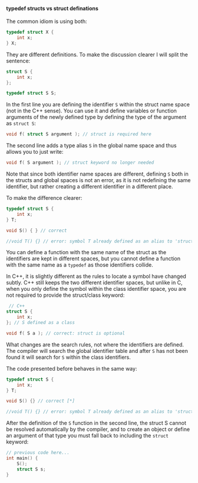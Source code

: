 #### typedef structs vs struct definations

The common idiom is using both: 

```c
typedef struct X { 
    int x; 
} X;
```

They are different definitions. To make the discussion clearer I will split the sentence:

```c
struct S { 
    int x; 
};

typedef struct S S;
```

In the first line you are defining the identifier `S` within the struct name space (not in the C++ sense). You can use it and define variables or function arguments of the newly defined type by defining the type of the argument as `struct S`:

```c
void f( struct S argument ); // struct is required here
```

The second line adds a type alias `S` in the global name space and thus allows you to just write:

```c
void f( S argument ); // struct keyword no longer needed
```

Note that since both identifier name spaces are different, defining `S` both in the structs and global spaces is not an error, as it is not redefining the same identifier, but rather creating a different identifier in a different place.

To make the difference clearer:

```c
typedef struct S { 
    int x; 
} T;

void S() { } // correct

//void T() {} // error: symbol T already defined as an alias to 'struct S'
```

You can define a function with the same name of the struct as the identifiers are kept in different spaces, but you cannot define a function with the same name as a `typedef` as those identifiers collide.

In C++, it is slightly different as the rules to locate a symbol have changed subtly. C++ still keeps the two different identifier spaces, but unlike in C, when you only define the symbol within the class identifier space, you are not required to provide the struct/class keyword:

```c
 // C++
struct S { 
    int x; 
}; // S defined as a class

void f( S a ); // correct: struct is optional
```

What changes are the search rules, not where the identifiers are defined. The compiler will search the global identifier table and after `S` has not been found it will search for `S` within the class identifiers.

The code presented before behaves in the same way:

```c
typedef struct S { 
    int x; 
} T;

void S() {} // correct [*]

//void T() {} // error: symbol T already defined as an alias to 'struct S'
```

After the definition of the `S` function in the second line, the struct S cannot be resolved automatically by the compiler, and to create an object or define an argument of that type you must fall back to including the `struct` keyword:

```c
// previous code here...
int main() {
    S(); 
    struct S s;
}
```